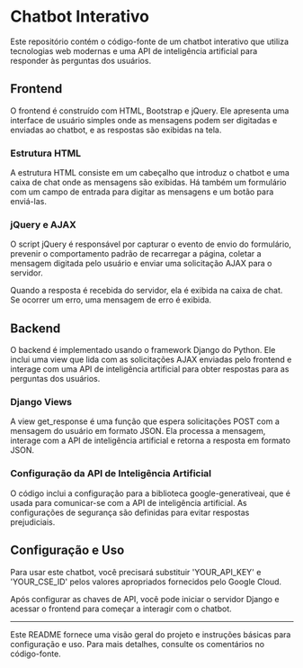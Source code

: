 # Chatbot Interativo

Este repositório contém o código-fonte de um chatbot interativo que utiliza tecnologias web modernas e uma API de inteligência artificial para responder às perguntas dos usuários.

## Frontend

O frontend é construído com HTML, Bootstrap e jQuery. Ele apresenta uma interface de usuário simples onde as mensagens podem ser digitadas e enviadas ao chatbot, e as respostas são exibidas na tela.

### Estrutura HTML

A estrutura HTML consiste em um cabeçalho que introduz o chatbot e uma caixa de chat onde as mensagens são exibidas. Há também um formulário com um campo de entrada para digitar as mensagens e um botão para enviá-las.

### jQuery e AJAX

O script jQuery é responsável por capturar o evento de envio do formulário, prevenir o comportamento padrão de recarregar a página, coletar a mensagem digitada pelo usuário e enviar uma solicitação AJAX para o servidor.

Quando a resposta é recebida do servidor, ela é exibida na caixa de chat. Se ocorrer um erro, uma mensagem de erro é exibida.

## Backend

O backend é implementado usando o framework Django do Python. Ele inclui uma view que lida com as solicitações AJAX enviadas pelo frontend e interage com uma API de inteligência artificial para obter respostas para as perguntas dos usuários.

### Django Views

A view get_response é uma função que espera solicitações POST com a mensagem do usuário em formato JSON. Ela processa a mensagem, interage com a API de inteligência artificial e retorna a resposta em formato JSON.

### Configuração da API de Inteligência Artificial

O código inclui a configuração para a biblioteca google-generativeai, que é usada para comunicar-se com a API de inteligência artificial. As configurações de segurança são definidas para evitar respostas prejudiciais.

## Configuração e Uso

Para usar este chatbot, você precisará substituir 'YOUR_API_KEY' e 'YOUR_CSE_ID' pelos valores apropriados fornecidos pelo Google Cloud.

Após configurar as chaves de API, você pode iniciar o servidor Django e acessar o frontend para começar a interagir com o chatbot.

---

Este README fornece uma visão geral do projeto e instruções básicas para configuração e uso. Para mais detalhes, consulte os comentários no código-fonte.